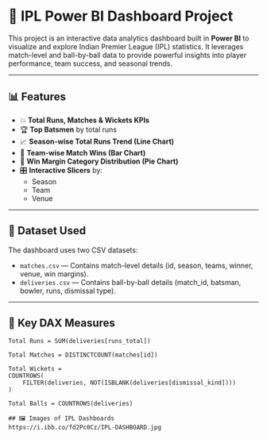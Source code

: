# 🏏 IPL Power BI Dashboard Project

This project is an interactive data analytics dashboard built in **Power BI** to visualize and explore Indian Premier League (IPL) statistics. It leverages match-level and ball-by-ball data to provide powerful insights into player performance, team success, and seasonal trends.

---

## 📊 Features

- 💥 **Total Runs, Matches & Wickets KPIs**
- 🏆 **Top Batsmen** by total runs
- 📈 **Season-wise Total Runs Trend (Line Chart)**
- 🥇 **Team-wise Match Wins (Bar Chart)**
- 🧠 **Win Margin Category Distribution (Pie Chart)**
- 🎛 **Interactive Slicers** by:
  - Season
  - Team
  - Venue

---

## 📁 Dataset Used

The dashboard uses two CSV datasets:

- `matches.csv` — Contains match-level details (id, season, teams, winner, venue, win margins).
- `deliveries.csv` — Contains ball-by-ball details (match_id, batsman, bowler, runs, dismissal type).

---

## 🧮 Key DAX Measures

```dax
Total Runs = SUM(deliveries[runs_total])

Total Matches = DISTINCTCOUNT(matches[id])

Total Wickets = 
COUNTROWS(
    FILTER(deliveries, NOT(ISBLANK(deliveries[dismissal_kind])))
)

Total Balls = COUNTROWS(deliveries)

## 🖼️ Images of IPL Dashboards
https://i.ibb.co/fd2Pc0Cz/IPL-DASHBOARD.jpg


